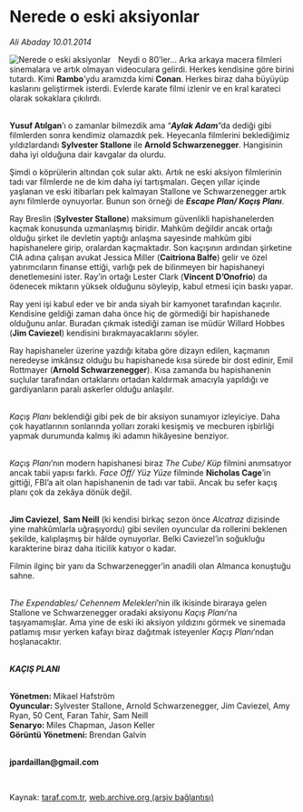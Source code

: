 # Nerede o eski aksiyonlar

*Ali Abaday 10.01.2014*

<div class="yazi"><img align="left" alt="Nerede o eski aksiyonlar" border="0" src="http://www.taraf.com.tr/fotoraflar/makaleler/nerede-o-eski-aksiyonlar_525_orijinal.jpg" style="border-right-width:10px; border-color:#FFFFFF"/><p>Neydi o 80’ler... Arka arkaya macera filmleri sinemalara ve artık olmayan videoculara gelirdi. Herkes kendisine göre birini tutardı. Kimi <b>Rambo</b>’ydu aramızda kimi <b>Conan</b>. Herkes biraz daha büyüyüp kaslarını geliştirmek isterdi. Evlerde karate filmi izlenir ve en kral karateci olarak sokaklara çıkılırdı.</p>
<p><b><br/>Yusuf Atılgan</b>’ı o zamanlar bilmezdik ama “<b><i>Aylak Adam</i></b>”da dediği gibi filmlerden sonra kendimiz olamazdık pek. Heyecanla filmlerini beklediğimiz yıldızlardandı <b>Sylvester Stallone</b> ile <b>Arnold Schwarzenegger</b>. Hangisinin daha iyi olduğuna dair kavgalar da olurdu.</p>
<p>Şimdi o köprülerin altından çok sular aktı. Artık ne eski aksiyon filmlerinin tadı var filmlerde ne de kim daha iyi tartışmaları. Geçen yıllar içinde yaşlanan ve eski itibarları pek kalmayan Stallone ve Schwarzenegger artık aynı filmlerde oynuyorlar. Bunun son örneği de <b><i>Escape Plan/ Kaçış Planı</i></b>.</p>
<p>Ray Breslin (<b>Sylvester Stallone</b>) maksimum güvenlikli hapishanelerden kaçmak konusunda uzmanlaşmış biridir. Mahkûm değildir ancak ortağı olduğu şirket ile devletin yaptığı anlaşma sayesinde mahkûm gibi hapishanelere girip, oralardan kaçmaktadır. Son kaçışının ardından şirketine CIA adına çalışan avukat Jessica Miller (<b>Caitriona Balfe</b>) gelir ve özel yatırımcıların finanse ettiği, varlığı pek de bilinmeyen bir hapishaneyi denetlemesini ister. Ray’in ortağı Lester Clark (<b>Vincent D’Onofrio</b>) da ödenecek miktarın yüksek olduğunu söyleyip, kabul etmesi için baskı yapar.</p>
<p>Ray yeni işi kabul eder ve bir anda siyah bir kamyonet tarafından kaçırılır. Kendisine geldiği zaman daha önce hiç de görmediği bir hapishanede olduğunu anlar. Buradan çıkmak istediği zaman ise müdür Willard Hobbes (<b>Jim Caviezel</b>) kendisini bırakmayacaklarını söyler.</p>
<p>Ray hapishaneler üzerine yazdığı kitaba göre dizayn edilen, kaçmanın neredeyse imkânsız olduğu bu hapishanede kısa sürede bir dost edinir, Emil Rottmayer (<b>Arnold Schwarzenegger</b>). Kısa zamanda bu hapishanenin suçlular tarafından ortaklarını ortadan kaldırmak amacıyla yapıldığı ve gardiyanların paralı askerler olduğu anlaşılır.</p>
<p><i><br/>Kaçış Planı</i> beklendiği gibi pek de bir aksiyon sunamıyor izleyiciye. Daha çok hayatlarının sonlarında yolları zoraki kesişmiş ve mecburen işbirliği yapmak durumunda kalmış iki adamın hikâyesine benziyor. </p>
<p><i><br/>Kaçış Planı</i>’nın modern hapishanesi biraz <i>The Cube/ Küp</i> filmini anımsatıyor ancak tabii yapısı farklı. <i>Face Off/ Yüz Yüze</i> filminde <b>Nicholas Cage</b>’in gittiği, FBI’a ait olan hapishanenin de tadı var tabii. Ancak bu sefer kaçış planı çok da zekâya dönük değil. </p>
<p><b><br/>Jim Caviezel</b>, <b>Sam Neill</b> (ki kendisi birkaç sezon önce <i>Alcatraz</i> dizisinde yine mahkûmlarla uğraşıyordu) gibi sevilen oyuncular da rollerini beklenen şekilde, kalıplaşmış bir hâlde oynuyorlar. Belki Caviezel’in soğukluğu karakterine biraz daha iticilik katıyor o kadar.</p>
<p>Filmin ilginç bir yanı da Schwarzenegger’in anadili olan Almanca konuştuğu sahne.</p>
<p><i><br/>The Expendables/ Cehennem Melekleri</i>’nin ilk ikisinde biraraya gelen Stallone ve Schwarzenegger oradaki aksiyonu <i>Kaçış Planı</i>’na taşıyamamışlar. Ama yine de eski iki aksiyon yıldızını görmek ve sinemada patlamış mısır yerken kafayı biraz dağıtmak isteyenler <i>Kaçış Planı</i>’ndan hoşlanacaktır.</p>
<p><b><i><br/>KAÇIŞ PLANI</i></b></p>
<p><b><br/>Yönetmen: </b>Mikael Hafström<b>  <br/>Oyuncular: </b>Sylvester Stallone, Arnold Schwarzenegger, Jim Caviezel, Amy Ryan, 50 Cent, Faran Tahir, Sam Neill <b><br/>Senaryo: </b>Miles Chapman, Jason Keller <b><br/>Görüntü Yönetmeni: </b>Brendan Galvin</p><b>
<p><br/>jpardaillan@gmail.com</p>
<p></p></b> 
</div>

Kaynak: [taraf.com.tr](http://www.taraf.com.tr:80/ali-abaday/makale-nerede-o-eski-aksiyonlar.htm), [web.archive.org (arşiv bağlantısı)](http://web.archive.org/web/20140111185146/http://www.taraf.com.tr:80/ali-abaday/makale-nerede-o-eski-aksiyonlar.htm)
